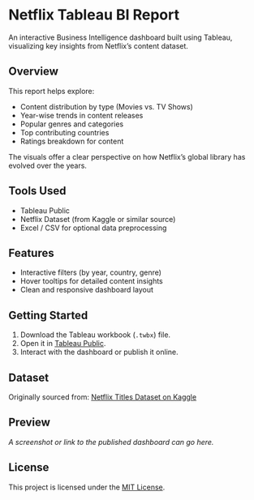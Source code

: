 # Netflix Tableau BI Report

An interactive Business Intelligence dashboard built using Tableau, visualizing key insights from Netflix’s content dataset.

## Overview

This report helps explore:

- Content distribution by type (Movies vs. TV Shows)
- Year-wise trends in content releases
- Popular genres and categories
- Top contributing countries
- Ratings breakdown for content

The visuals offer a clear perspective on how Netflix’s global library has evolved over the years.

## Tools Used

- Tableau Public  
- Netflix Dataset (from Kaggle or similar source)  
- Excel / CSV for optional data preprocessing  

## Features

- Interactive filters (by year, country, genre)  
- Hover tooltips for detailed content insights  
- Clean and responsive dashboard layout  

## Getting Started

1. Download the Tableau workbook (`.twbx`) file.  
2. Open it in [Tableau Public](https://public.tableau.com/).  
3. Interact with the dashboard or publish it online.  

## Dataset

Originally sourced from: [Netflix Titles Dataset on Kaggle](https://www.kaggle.com/datasets/shivamb/netflix-shows)

## Preview

_A screenshot or link to the published dashboard can go here._

## License

This project is licensed under the [MIT License](LICENSE).
